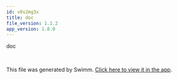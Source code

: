 ```yaml
---
id: v0s2mg3x
title: doc
file_version: 1.1.2
app_version: 1.8.0
---
```


<!-- Intro - Do not remove this comment -->
doc

<br/>

This file was generated by Swimm. [Click here to view it in the app](https://swimm-web-app.web.app/repos/Z2l0aHViJTNBJTNBTm9hUmVwbyUzQSUzQU5vYW96ZXI=/playlists/v0s2mg3x).
